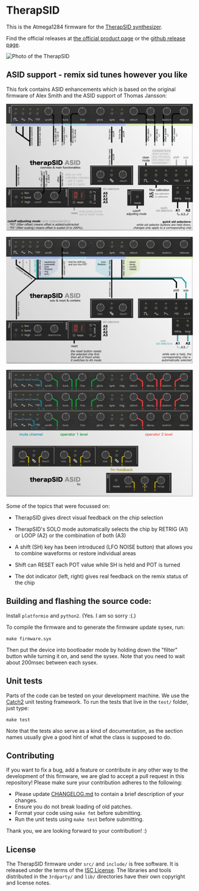 # TherapSID

This is the Atmega1284 firmware for the [TherapSID synthesizer](https://www.twistedelectrons.com/therapsid).

Find the official releases at [the official product page](https://www.twistedelectrons.com/therapsid) or the [github release page](https://github.com/twistedelectrons/TherapSID/releases).

![Photo of the TherapSID](https://static.wixstatic.com/media/b8c32b_83978e994e24423d991c01e184dd30ce~mv2.jpg)

## ASID support - remix sid tunes however you like

This fork contains ASID enhancements which is based on the original firmware of Alex Smith and the ASID support of Thomas Jansson:

![ASID Quick Guide - Page 1](https://github.com/rio-rattenrudel/TherapSID/blob/asid-enhancements/doc/asid_quick_guide_01.png)


![ASID Quick Guide - Page 2](https://github.com/rio-rattenrudel/TherapSID/blob/asid-enhancements/doc/asid_quick_guide_02.png)


![ASID Quick Guide - Page 3](https://github.com/rio-rattenrudel/TherapSID/blob/asid-enhancements/doc/asid_quick_guide_03.png)

Some of the topics that were focussed on:

 * TherapSID gives direct visual feedback on the chip selection

 * TherapSID's SOLO mode automatically selects the chip by RETRIG (A1) or LOOP (A2) or the combination of both (A3)
   
 * A shift (SH) key has been introduced (LFO NOISE button) that allows you to combine waveforms or restore individual areas

 * Shift can RESET each POT value while SH is held and POT is turned

 * The dot indicator (left, right) gives real feedback on the remix status of the chip

## Building and flashing the source code:

Install `platformio` and `python2`. (Yes. I am so sorry :(.)

To compile the firmware and to generate the firmware update sysex, run:

```
make firmware.syx
```

Then put the device into bootloader mode by holding down the "filter" button while turning it on,
and send the sysex. Note that you need to wait about 200msec between each sysex.

## Unit tests

Parts of the code can be tested on your development machine. We use the
[Catch2](https://github.com/catchorg/Catch2) unit testing framework. To run the tests that live
in the `test/` folder, just type:

```
make test
```

Note that the tests also serve as a kind of documentation, as the section names usually give a
good hint of what the class is supposed to do.

## Contributing

If you want to fix a bug, add a feature or contribute in any other way to the development
of this firmware, we are glad to accept a pull request in this repository! Please make sure
your contribution adheres to the following:

- Please update [CHANGELOG.md](CHANGELOG.md) to contain a brief description of your changes.
- Ensure you do not break loading of old patches.
- Format your code using `make fmt` before submitting.
- Run the unit tests using `make test` before submitting.

Thank you, we are looking forward to your contribution! :)

## License

The TherapSID firmware under `src/` and `include/` is free software. It is released under the terms of
the [ISC License](LICENSE.md). The libraries and tools distributed in the `3rdparty/` and `lib/`
directories have their own copyright and license notes.
